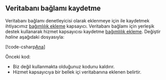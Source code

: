 ## <a name="register-the-database-context"></a>Veritabanı bağlamı kaydetme

Veritabanı bağlamı denetleyicisi olarak eklenmeye için ile kaydetmek ihtiyacımız [bağımlılık ekleme](xref:fundamentals/dependency-injection) kapsayıcı. Veritabanı bağlamı için yerleşik destek kullanarak hizmet kapsayıcısı kaydetme [bağımlılık ekleme](xref:fundamentals/dependency-injection). Değiştir *haline* aşağıdaki dosyasıyla:

[!code-csharp[Ana](../../tutorials/first-web-api/sample/TodoApi/Startup.cs?highlight=2,4,12)]

Önceki kod:

* Biz değil kullanmakta olduğunuz kodunu kaldırır.
* Hizmet kapsayıcıya bir bellek içi veritabanına eklenen belirtir.
